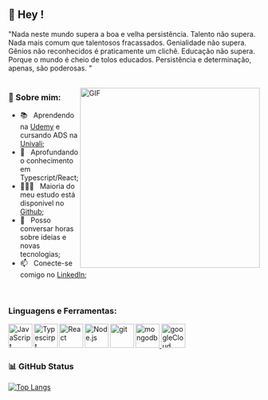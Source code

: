 ## 👋 Hey !

"Nada neste mundo supera a boa e velha persistência. Talento não supera. Nada mais comum que talentosos fracassados. Genialidade não supera. Gênios não reconhecidos é praticamente um clichê. Educação não supera. Porque o mundo é cheio de tolos educados. Persistência e determinação, apenas, são poderosas. "
<br/>
<br/>

<img align="right" alt="GIF" src="https://media.giphy.com/media/SWoSkN6DxTszqIKEqv/giphy.gif" width="360px"/>

### 🧐 Sobre mim:

- 📚 &nbsp; Aprendendo na [Udemy](https://www.udemy.com/course/curso-de-javascript-moderno-do-basico-ao-avancado/) e cursando ADS na [Univali](https://ead.univali.br/cursos-graduacao/analise-e-desenvolvimento-de-sistemas-ead);
- 🌱 &nbsp; Aprofundando o conhecimento em Typescript/React; 
- 👨🏻‍💻 &nbsp; Maioria do meu estudo está disponivel no [Github](https://github.com/zWeeeeelll?tab=repositories);
- 💬 &nbsp; Posso conversar horas sobre ideias e novas tecnologias;
- 📫 &nbsp; Conecte-se comigo no [LinkedIn](https://www.linkedin.com/in/isaac-moura-de-oliveira-60737913a/);

<br>

### Linguagens e Ferramentas:

<a href="https://developer.mozilla.org/en-US/docs/Web/JavaScript" target="_blank"> <img align="left" alt="JavaScript" height ="48px" src="https://img.icons8.com/color/100/000000/javascript.png"> </a>
<a href="https://www.typescriptlang.org/" target="_blank"> <img align="left" alt="Typescirpt" height ="48px" src="https://img.icons8.com/color/100/000000/typescript.png"> </a>
<a href="https://reactjs.org/" target="_blank"> <img align="left" alt="React" height ="48px" src="https://img.icons8.com/plasticine/100/000000/react.png"> </a>
<a href="https://nodejs.org" target="_blank"><img align="left" alt="Node.js" height ="48px" src="https://img.icons8.com/color/100/000000/nodejs.png"> </a>
<a href="https://git-scm.com/" target="_blank"> <img src="https://img.icons8.com/color/100/000000/git.png" align="left" alt="git" height='48px'/> </a>
<a href="https://www.mongodb.com/" target="_blank"> <img src="https://img.icons8.com/color/100/000000/mongodb.png" alt="mongodb" height='48px'/> </a>
<a href="https://cloud.google.com/" target="_blank"> <img src="https://img.icons8.com/color/100/000000/google-cloud.png" alt="googleCloud" height='48px'/> </a>

### 📊 GitHub Status

[![Top Langs](https://github-readme-stats.vercel.app/api/top-langs/?username=zWeeeeelll&layout=compact)](https://github.com/zWeeeeelll/github-readme-stats)
